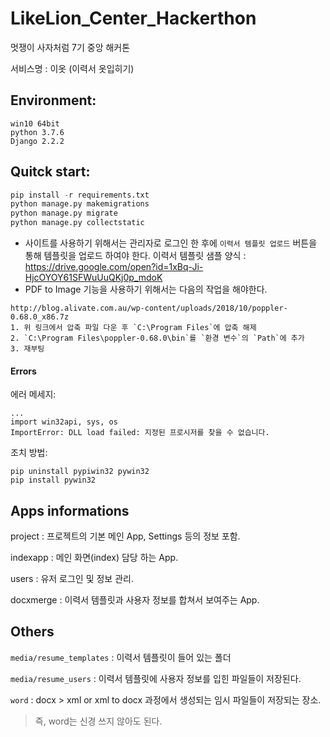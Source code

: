 # LikeLion_Center_Hackerthon

멋쟁이 사자처럼 7기 중앙 해커톤

서비스명 : 이옷 (이력서 옷입히기)

## Environment:

```
win10 64bit
python 3.7.6
Django 2.2.2
```


## Quitck start:

```python
pip install -r requirements.txt
python manage.py makemigrations
python manage.py migrate
python manage.py collectstatic
```

* 사이트를 사용하기 위해서는 관리자로 로그인 한 후에 `이력서 템플릿 업로드` 버튼을 통해 템플릿을 업로드 하여야 한다. 이력서 템플릿 샘플 양식 : https://drive.google.com/open?id=1xBq-Ji-HjcOYOY61SFWuUuQKj0p_mdoK
* PDF to Image 기능을 사용하기 위해서는 다음의 작업을 해야한다.
```
http://blog.alivate.com.au/wp-content/uploads/2018/10/poppler-0.68.0_x86.7z
1. 위 링크에서 압축 파일 다운 후 `C:\Program Files`에 압축 해제
2. `C:\Program Files\poppler-0.68.0\bin`를 `환경 변수`의 `Path`에 추가
3. 재부팅
```


#### Errors
에러 메세지:
```
...
import win32api, sys, os
ImportError: DLL load failed: 지정된 프로시저를 찾을 수 없습니다.
```
조치 방법:
```
pip uninstall pypiwin32 pywin32
pip install pywin32
```


## Apps informations

project : 프로젝트의 기본 메인 App, Settings 등의 정보 포함.

indexapp : 메인 화면(index) 담당 하는 App.

users : 유저 로그인 및 정보 관리.

docxmerge : 이력서 템플릿과 사용자 정보를 합쳐서 보여주는 App.

 

## Others

`media/resume_templates` : 이력서 템플릿이 들어 있는 폴더

`media/resume_users` : 이력서 템플릿에 사용자 정보를 입힌 파일들이 저장된다.

`word` : docx > xml or xml to docx 과정에서 생성되는 임시 파일들이 저장되는 장소.
> 즉, word는 신경 쓰지 않아도 된다.

